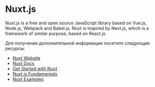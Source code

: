 # Nuxt.js

Nuxt.js is a free and open source JavaScript library based on Vue.js, Node.js, Webpack and Babel.js. Nuxt is inspired by Next.js, which is a framework of similar purpose, based on React.js.

Для получения дополнительной информации посетите следующие ресурсы:

- [Nuxt Website](https://nuxt.com/)
- [Nuxt Docs](https://nuxt.com/docs/getting-started/introduction)
- [Get Started with Nuxt](https://explorers.netlify.com/learn/get-started-with-nuxt)
- [Nuxt.js Fundamentals](https://vueschool.io/courses/nuxtjs-fundamentals)
- [Nuxt Examples](https://nuxt.com/docs/examples/essentials/hello-world)
